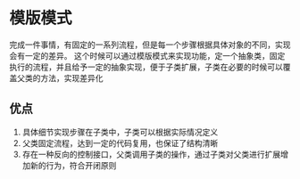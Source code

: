 # 模版模式

完成一件事情，有固定的一系列流程，但是每一个步骤根据具体对象的不同，实现会有一定的差异。
这个时候可以通过模版模式来实现功能，定一个抽象类，固定执行的流程，并且给予一定的抽象实现，便于子类扩展，子类在必要的时候可以覆盖父类的方法，实现差异化


## 优点
1. 具体细节实现步骤在子类中，子类可以根据实际情况定义
2. 父类固定流程，达到一定的代码复用，也保证了结构清晰
3. 存在一种反向的控制接口，父类调用子类的操作，通过子类对父类进行扩展增加新的行为，符合开闭原则
